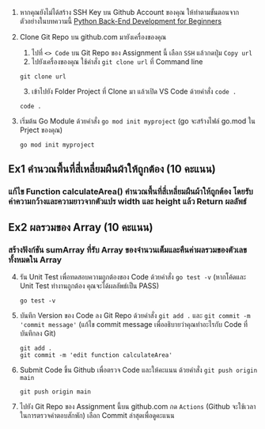 1. หากคุณยังไม่ได้สร้าง SSH Key บน Github Account ของคุณ ให้ทำตามขั้นตอนจากตัวอย่างในบทความนี้ [Python Back-End Development for Beginners](https://blog.pjjop.org/back-end-programming/)
2. Clone Git Repo บน github.com มายังเครื่องของคุณ
    1. ไปที่ `<> Code` บน Git Repo ของ Assignment นี้ เลือก `SSH` แล้วกดปุ่ม `Copy url`
    2. ไปยังเครื่องของคุณ ใช้คำสั่ง `git clone url` ที่ Command line

    ~~~
    git clone url
    ~~~
    
    3. เข้าไปยัง Folder Project ที่ Clone มา แล้วเปิด VS Code ด้วยคำสั่ง `code .`

    ~~~
    code .
    ~~~

3. เริ่มต้น Go Module ด้วยคำสั่ง `go mod init myproject` (go จะสร้างไฟล์ go.mod ใน Prject ของคุณ)

    ~~~
    go mod init myproject
    ~~~

## Ex1 คำนวณพื้นที่สี่เหลี่ยมผืนผ้าให้ถูกต้อง (10 คะแนน)
### แก้ไข Function calculateArea() คำนวณพื้นที่สี่เหลี่ยมผืนผ้าให้ถูกต้อง โดยรับค่าความกว้างและความยาวจากตัวแปร width และ height แล้ว Return ผลลัพธ์

## Ex2 ผลรวมของ Array (10 คะแนน)
### สร้างฟังก์ชัน sumArray ที่รับ Array ของจำนวนเต็มและคืนค่าผลรวมของตัวเลขทั้งหมดใน Array

4. รัน Unit Test เพื่อทดสอบความถูกต้องของ Code ด้วยคำสั่ง `go test -v` (หากโค้ดและ Unit Test ทำงานถูกต้อง คุณจะได้ผลลัพธ์เป็น PASS)

    ~~~
    go test -v
    ~~~

5. บันทึก Version ของ Code ลง Git Repo ด้วยคำสั่ง `git add .` และ `git commit -m 'commit message'` (แก้ไข commit message เพื่ออธิบายว่าคุณทำอะไรกับ Code ที่บันทึกลง Git)

    ~~~
    git add .
    git commit -m 'edit function calculateArea'
    ~~~

6. Submit Code ขึ้น Github เพื่อตรวจ Code และให้คะแนน ด้วยคำสั่ง `git push origin main`
    
    ~~~
    git push origin main
    ~~~

7. ไปยัง Git Repo ของ Assignment นี้บน github.com กด `Actions` (Github จะใช้เวลาในการตรวจคำตอบสักพัก) เลือก Commit ล่าสุดเพื่อดูคะแนน

